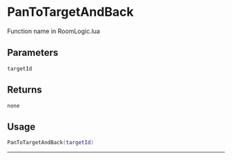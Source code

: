 # PanToTargetAndBack
Function name in RoomLogic.lua
## Parameters
`targetId`
## Returns
`none`
## Usage
```lua
PanToTargetAndBack(targetId)
```
---
